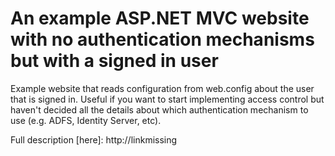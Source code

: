 # An example ASP.NET MVC website with no authentication mechanisms but with a signed in user

Example website that reads configuration from web.config about the user that is signed in. Useful if you want to start implementing access control but haven't decided all the details about which authentication mechanism to use (e.g. ADFS, Identity Server, etc).

Full description [here]: http://linkmissing


